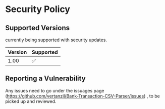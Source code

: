 # Security Policy

## Supported Versions

currently being supported with security updates.

| Version | Supported          |
| ------- | ------------------ |
| 1.00  | :white_check_mark: |

## Reporting a Vulnerability

Any issues need to go under the issuages page (https://github.com/vertanzil/Bank-Transaction-CSV-Parser/issues)
, to be picked up and reviewed.
